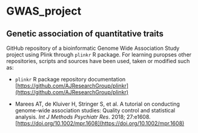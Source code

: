 # GWAS_project
## Genetic association of quantitative traits

GitHub repository of a bioinformatic Genome Wide Association Study project using
Plink through `plinkr` R package. For learning puropses other repositories,
scripts and sources have been used, taken or modified such as:

- `plinkr` R package repository documentation
  [https://github.com/AJResearchGroup/plinkr](https://github.com/AJResearchGroup/plinkr)
* Marees AT, de Kluiver H, Stringer S, et al. A tutorial on conducting genome-wide association studies: Quality control and statistical analysis. *Int J Methods Psychiatr Res*. 2018; 27:e1608. [https://doi.org/10.1002/mpr.1608](https://doi.org/10.1002/mpr.1608)
